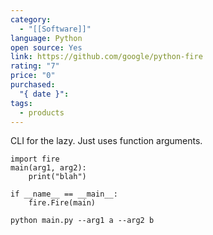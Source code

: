 ```yaml
---
category:
  - "[[Software]]"
language: Python
open source: Yes
link: https://github.com/google/python-fire
rating: "7"
price: "0"
purchased:
  "{ date }": 
tags:
  - products
---
```


CLI for the lazy. Just uses function arguments.
```
import fire
main(arg1, arg2):
	print("blah")

if __name__ == __main__:
	fire.Fire(main)
```

```
python main.py --arg1 a --arg2 b
```